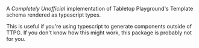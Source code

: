 A *Completely Unofficial* implementation of Tabletop Playground's Template schema rendered as typescript types.

This is useful if you're using typescript to generate components outside of TTPG. If you don't know how this might work, this package is probably not for you.
